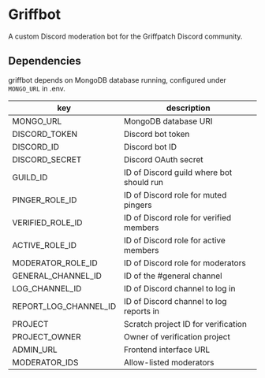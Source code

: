 # Griffbot
A custom Discord moderation bot for the Griffpatch Discord community.

## Dependencies
griffbot depends on MongoDB database running, configured under `MONGO_URL` in .env.

| key                   | description                                 |
| -------------------   | ------------------------------------------- |
| MONGO_URL             | MongoDB database URI                        |
| DISCORD_TOKEN         | Discord bot token                           |
| DISCORD_ID            | Discord bot ID                              |
| DISCORD_SECRET        | Discord OAuth secret                        |
| GUILD_ID              | ID of Discord guild where bot should run    |
| PINGER_ROLE_ID        | ID of Discord role for muted pingers        |
| VERIFIED_ROLE_ID      | ID of Discord role for verified members     |
| ACTIVE_ROLE_ID        | ID of Discord role for active members       |
| MODERATOR_ROLE_ID     | ID of Discord role for moderators           |
| GENERAL_CHANNEL_ID    | ID of the #general channel                  |
| LOG_CHANNEL_ID        | ID of Discord channel to log in             |
| REPORT_LOG_CHANNEL_ID | ID of Discord channel to log reports in     |
| PROJECT               | Scratch project ID for verification         |
| PROJECT_OWNER         | Owner of verification project               |
| ADMIN_URL             | Frontend interface URL                      |
| MODERATOR_IDS         | Allow-listed moderators                     |

